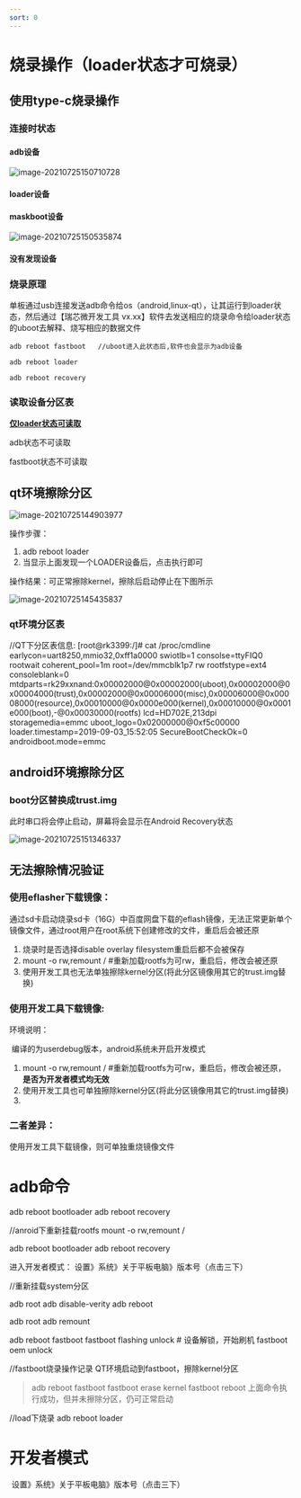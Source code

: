 ```yaml
---
sort: 0
---
```


# 烧录操作（loader状态才可烧录）

## 使用type-c烧录操作

### 连接时状态

#### adb设备

![image-20210725150710728](jz244开发板_使用教程.assets/image-20210725150710728.png)

#### loader设备



#### maskboot设备

![image-20210725150535874](jz244开发板_使用教程.assets/image-20210725150535874.png)



#### 没有发现设备

### 烧录原理

单板通过usb连接发送adb命令给os（android,linux-qt），让其运行到loader状态，然后通过【瑞芯微开发工具 vx.xx】软件去发送相应的烧录命令给loader状态的uboot去解释、烧写相应的数据文件

```
adb reboot fastboot   //uboot进入此状态后,软件也会显示为adb设备

adb reboot loader    

adb reboot recovery
```



### 读取设备分区表

**<u>仅loader状态可读取</u>**

adb状态不可读取

fastboot状态不可读取



## qt环境擦除分区

![image-20210725144903977](jz244开发板_使用教程.assets/image-20210725144903977.png)

操作步骤：

1.  adb reboot loader
2. 当显示上面发现一个LOADER设备后，点击执行即可

操作结果：可正常擦除kernel，擦除后启动停止在下图所示

![image-20210725145435837](jz244开发板_使用教程.assets/image-20210725145435837.png)

### qt环境分区表

//QT下分区表信息:
[root@rk3399:/]# cat /proc/cmdline 
earlycon=uart8250,mmio32,0xff1a0000 swiotlb=1 consolse=ttyFIQ0 rootwait coherent_pool=1m root=/dev/mmcblk1p7 rw rootfstype=ext4 consoleblank=0 mtdparts=rk29xxnand:0x00002000@0x00002000(uboot),0x00002000@0x00004000(trust),0x00002000@0x00006000(misc),0x00006000@0x00008000(resource),0x00010000@0x0000e000(kernel),0x00010000@0x0001e000(boot),-@0x00030000(rootfs) lcd=HD702E,213dpi storagemedia=emmc uboot_logo=0x02000000@0xf5c00000 loader.timestamp=2019-09-03_15:52:05 SecureBootCheckOk=0 androidboot.mode=emmc



## android环境擦除分区



### boot分区替换成trust.img

此时串口将会停止启动，屏幕将会显示在Android Recovery状态

![image-20210725151346337](jz244开发板_使用教程.assets/image-20210725151346337.png)



## 无法擦除情况验证

### 使用eflasher下载镜像：

通过sd卡启动烧录sd卡（16G）中百度网盘下载的eflash镜像，无法正常更新单个镜像文件，通过root用户在root系统下创建修改的文件，重启后会被还原

1. 烧录时是否选择disable overlay filesystem重启后都不会被保存
2. mount -o rw,remount /               #重新加载rootfs为可rw，重启后，修改会被还原
3. 使用开发工具也无法单独擦除kernel分区(将此分区镜像用其它的trust.img替换)

### 使用开发工具下载镜像:

环境说明：

​    编译的为userdebug版本，android系统未开启开发模式

1. mount -o rw,remount /               #重新加载rootfs为可rw，重启后，修改会被还原，**是否为开发者模式均无效**
2. 使用开发工具也可单独擦除kernel分区(将此分区镜像用其它的trust.img替换)
3. 

### 二者差异：

使用开发工具下载镜像，则可单独重烧镜像文件

# adb命令

adb reboot bootloader
adb reboot recovery

//anroid下重新挂载rootfs
mount -o rw,remount /

adb reboot bootloader
adb reboot recovery

进入开发者模式：
	设置》系统》关于平板电脑》版本号（点击三下）
	
	
//重新挂载system分区

adb root
adb disable-verity
adb reboot

adb root
adb remount



adb  reboot  fastboot
fastboot  flashing  unlock    # 设备解锁，开始刷机
fastboot oem unlock

//fastboot烧录操作记录
QT环境启动到fastboot，擦除kernel分区
>adb  reboot  fastboot
>fastboot erase kernel
>fastboot reboot
>上面命令执行成功，但并未擦除分区，仍可正常启动

//load下烧录
adb reboot loader

# 开发者模式

​	设置》系统》关于平板电脑》版本号（点击三下）